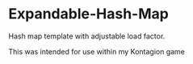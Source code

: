 # Expandable-Hash-Map
Hash map template with adjustable load factor.

This was intended for use within my Kontagion game
